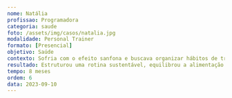 ```yaml
---
nome: Natália
profissao: Programadora
categoria: saude
foto: /assets/img/casos/natalia.jpg
modalidade: Personal Trainer
formato: [Presencial]
objetivo: Saúde
contexto: Sofria com o efeito sanfona e buscava organizar hábitos de treino e alimentação para estabilizar o peso.
resultado: Estruturou uma rotina sustentável, equilibrou a alimentação e hoje mantém o peso sem oscilações drásticas.
tempo: 8 meses
ordem: 6
data: 2023-09-10
---
```

